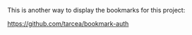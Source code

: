 This is another way to display the bookmarks for this project:

https://github.com/tarcea/bookmark-auth
